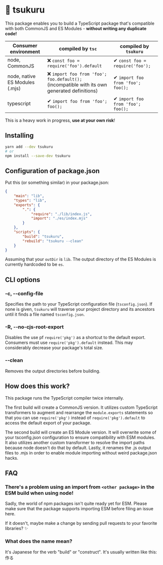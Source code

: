 # 🔨 tsukuru

This package enables you to build a TypeScript package that's compatible with both CommonJS and ES Modules - **without writing any duplicate code!**

| Consumer environment           | compiled by `tsc`                                                                              | compiled by `tsukuru`             |
|--------------------------------|------------------------------------------------------------------------------------------------|-----------------------------------|
| node, CommonJS                 | ❌ `const foo = require('foo').default`                                                         | ✔ `const foo = require('foo');`   |
| node, native ES Modules (.mjs) | ❌ `import foo from 'foo'; foo.default();`<br>(incompatible with its own generated definitions) | ✔ `import foo from 'foo'; foo();` |
| typescript                     | ✔ `import foo from 'foo'; foo();`                                                              | ✔ `import foo from 'foo'; foo();` |

This is a heavy work in progress, **use at your own risk**!

## Installing

```sh
yarn add --dev tsukuru
# or
npm install --save-dev tsukuru
```

## Configuration of package.json

Put this (or something similar) in your package.json:

```json
{
    "main": "lib",
    "types": "lib",
    "exports": {
        ".": {
            "require": "./lib/index.js",
            "import": "./es/index.mjs"
        }
    },
    "scripts": {
        "build": "tsukuru",
        "rebuild": "tsukuru --clean"
    }
}
```

Assuming that your `outDir` is `lib`. The output directory of the ES Modules is currently hardcoded to be `es`.

## CLI options

### -c, --config-file

Specifies the path to your TypeScript configuration file (`tsconfig.json`).
If none is given, `tsukuru` will traverse your project directory and its ancestors until it finds a file named `tsconfig.json`.

### -R, --no-cjs-root-export

Disables the use pf `require('pkg')` as a shortcut to the default export. Consumers must use `require('pkg').default` instead.
This may considerably decrease your package's total size.

### --clean

Removes the output directories before building.

## How does this work?

This package runs the TypeScript compiler twice internally.

The first build will create a CommonJS version.
It utilizes custom TypeScript transformers to augment and rearrange the `module.exports` statements
so that you can use `require('pkg')` instead of `require('pkg').default`
to access the default export of your package.

The second build will create an ES Module version.
It will overwrite some of your tsconfig.json configuration to ensure compatibility with ESM modules.
It also utilizes another custom transformer to resolve the import paths because node doesn't do that by default.
Lastly, it renames the .js output files to .mjs in order to enable module importing without weird package.json hacks.

## FAQ

### There's a problem using an import from `<other package>` in the ESM build when using node!

Sadly, the world of npm packages isn't quite ready yet for ESM. Please make sure that the package supports importing ESM before filing an issue here.

If it doesn't, maybe make a change by sending pull requests to your favorite libraries? ✨

### What does the name mean?

It's Japanese for the verb "build" or "construct". It's usually written like this: 作る
